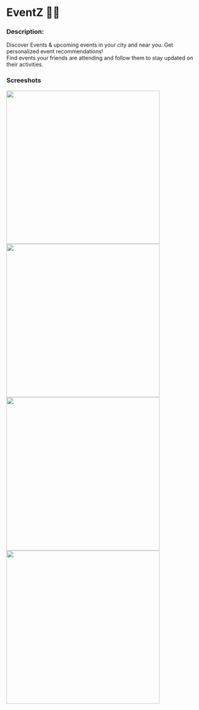 # EventZ 🥳🎉

### Description:

Discover Events & upcoming events in your city and near you. Get personalized event recommendations! <br>
Find events your friends are attending and follow them to stay updated on their activities.
 
### Screeshots
<p float="left">
<img src="https://user-images.githubusercontent.com/66002375/144704789-2b1d5640-e8c7-49ac-9d40-1bb56e9024ea.png" widht="200" height="400">
<img src="https://user-images.githubusercontent.com/66002375/144704962-9d587e0d-dfab-4168-b617-96e1a02f0ffe.png" widht="200" height="400">
<img src="https://user-images.githubusercontent.com/66002375/144704967-4e9403b8-fa19-41fb-94ee-ca060157ea9c.png" widht="200" height="400">
<img src="https://user-images.githubusercontent.com/66002375/144704968-5d2b622c-9911-4e86-8073-b39dfa4fee0a.png" widht="200" height="400">
</p>
